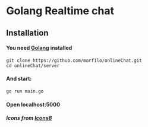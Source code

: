 # Golang Realtime chat

## Installation
#### You need [Golang](https://go.dev/dl/) installed

```
git clone https://github.com/morf1lo/onlineChat.git
cd onlineChat/server
```

#### And start:
```
go run main.go
```

#### Open localhost:5000

##### Icons from [Icons8](https://icons8.com/icons/)